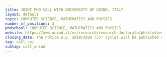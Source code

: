 ```yaml
---
title: JOINT PHD CALL WITH UNIVERSITY OF UDINE, ITALY
layout: default
topic: COMPUTER SCIENCE, MATHEMATICS AND PHYSICS
number_of_positions: 3
phdschool: COMPUTER SCIENCE, MATHEMATICS AND PHYSICS
website: https://www.uniud.it/en/research/research-doctorate/phdstudies/admission/ph.d.-call?set_language=en 
closing_date: The notice a.y. 2019/2020 (35° cycle) will be published at the end of May 2019.
tag: call_uni
subtag: call_uniud
---
```

